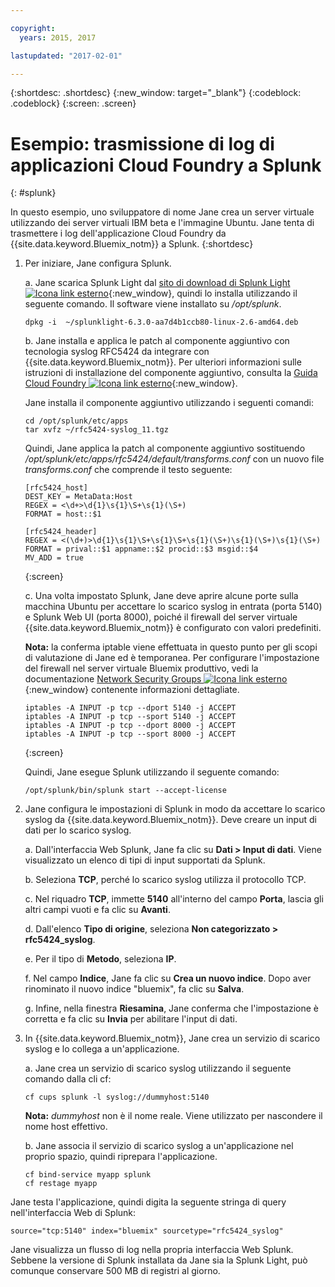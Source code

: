```yaml
---

copyright:
  years: 2015, 2017

lastupdated: "2017-02-01"

---
```



{:shortdesc: .shortdesc}
{:new_window: target="_blank"}
{:codeblock: .codeblock}
{:screen: .screen}


# Esempio: trasmissione di log di applicazioni Cloud Foundry a Splunk
{: #splunk}

In questo esempio, uno sviluppatore di nome Jane crea un server virtuale utilizzando dei server virtuali IBM beta e l'immagine Ubuntu.  Jane tenta di trasmettere i log dell'applicazione Cloud Foundry da {{site.data.keyword.Bluemix_notm}} a Splunk.
{:shortdesc}

  1. Per iniziare, Jane configura Splunk.

     a. Jane scarica Splunk Light dal [sito di download di Splunk Light ![Icona link esterno](../icons/launch-glyph.svg "Icona link esterno")](https://www.splunk.com/en_us/download/splunk-light.html){:new_window}, quindi lo installa utilizzando il seguente comando. Il software viene installato su */opt/splunk*.

	    ```
        dpkg -i  ~/splunklight-6.3.0-aa7d4b1ccb80-linux-2.6-amd64.deb
        ```

     b. Jane installa e applica le patch al componente aggiuntivo con tecnologia syslog RFC5424 da integrare con {{site.data.keyword.Bluemix_notm}}. Per ulteriori informazioni sulle istruzioni di installazione del componente aggiuntivo, consulta la [Guida Cloud Foundry ![Icona link esterno](../icons/launch-glyph.svg "Icona link esterno")](https://docs.cloudfoundry.org/devguide/services/integrate-splunk.html){:new_window}.

	    Jane installa il componente aggiuntivo utilizzando i seguenti comandi:

	    ```
        cd /opt/splunk/etc/apps
        tar xvfz ~/rfc5424-syslog_11.tgz
        ```

        Quindi, Jane applica la patch al componente aggiuntivo sostituendo */opt/splunk/etc/apps/rfc5424/default/transforms.conf* con un nuovo file *transforms.conf* che comprende il testo seguente:

	    ```
        [rfc5424_host]
        DEST_KEY = MetaData:Host
        REGEX = <\d+>\d{1}\s{1}\S+\s{1}(\S+)
        FORMAT = host::$1

        [rfc5424_header]
        REGEX = <(\d+)>\d{1}\s{1}\S+\s{1}\S+\s{1}(\S+)\s{1}(\S+)\s{1}(\S+)
        FORMAT = prival::$1 appname::$2 procid::$3 msgid::$4
        MV_ADD = true
        ```
        {:screen}

     c. Una volta impostato Splunk, Jane deve aprire alcune porte sulla macchina Ubuntu per accettare lo scarico syslog in entrata (porta 5140) e Splunk Web UI (porta 8000), poiché il firewall del server virtuale {{site.data.keyword.Bluemix_notm}} è configurato con valori predefiniti.

	    **Nota:** la conferma iptable viene effettuata in questo punto per gli scopi di valutazione di Jane ed è temporanea. Per configurare l'impostazione del firewall nel server virtuale Bluemix produttivo, vedi la documentazione [Network Security Groups ![Icona link esterno](../icons/launch-glyph.svg "Icona link esterno")](https://new-console.ng.bluemix.net/docs/services/networksecuritygroups/index.html){:new_window} contenente informazioni dettagliate.

	   ```
	   iptables -A INPUT -p tcp --dport 5140 -j ACCEPT
       iptables -A INPUT -p tcp --sport 5140 -j ACCEPT
       iptables -A INPUT -p tcp --dport 8000 -j ACCEPT
       iptables -A INPUT -p tcp --sport 8000 -j ACCEPT
	   ```
	   {:screen}

	   Quindi, Jane esegue Splunk utilizzando il seguente comando:

       ```
	   /opt/splunk/bin/splunk start --accept-license
       ```

  2. Jane configura le impostazioni di Splunk in modo da accettare lo scarico syslog da {{site.data.keyword.Bluemix_notm}}. Deve creare un input di dati per lo scarico syslog.

     a. Dall'interfaccia Web Splunk, Jane fa clic su **Dati > Input di dati**. Viene visualizzato un elenco di tipi di input supportati da Splunk.

     b. Seleziona **TCP**, perché lo scarico syslog utilizza il protocollo TCP.

     c. Nel riquadro **TCP**, immette **5140** all'interno del campo **Porta**, lascia gli altri campi vuoti e fa clic su **Avanti**.

     d. Dall'elenco **Tipo di origine**, seleziona **Non categorizzato > rfc5424_syslog**.

     e. Per il tipo di **Metodo**, seleziona **IP**.

     f. Nel campo **Indice**, Jane fa clic su **Crea un nuovo indice**. Dopo aver rinominato il nuovo indice "bluemix", fa clic su **Salva**.

     g. Infine, nella finestra **Riesamina**, Jane conferma che l'impostazione è corretta e fa clic su **Invia** per abilitare l'input di dati.

  3. In {{site.data.keyword.Bluemix_notm}}, Jane crea un servizio di scarico syslog e lo collega a un'applicazione.

     a. Jane crea un servizio di scarico syslog utilizzando il seguente comando dalla cli cf:

     ```
     cf cups splunk -l syslog://dummyhost:5140
     ```

     **Nota:** *dummyhost* non è il nome reale. Viene utilizzato per nascondere il nome host effettivo.

     b. Jane associa il servizio di scarico syslog a un'applicazione nel proprio spazio, quindi riprepara l'applicazione.

	 ```
     cf bind-service myapp splunk
     cf restage myapp
     ```


Jane testa l'applicazione, quindi digita la seguente stringa di query nell'interfaccia Web di Splunk:

```
source="tcp:5140" index="bluemix" sourcetype="rfc5424_syslog"
```

Jane visualizza un flusso di log nella propria interfaccia Web Splunk. Sebbene la versione di Splunk installata da Jane sia la Splunk Light, può comunque conservare 500 MB di registri al giorno.

